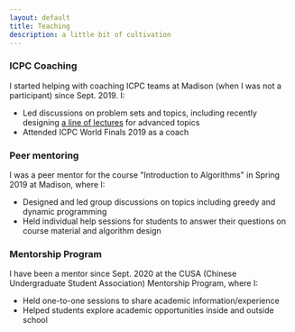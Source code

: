 ```yaml
---
layout: default
title: Teaching
description: a little bit of cultivation
---
```


### ICPC Coaching
I started helping with coaching ICPC teams at Madison (when I was not a participant) since Sept. 2019. I: 
- Led discussions on problem sets and topics, including recently designing [a line of lectures](https://pages.cs.wisc.edu/~dieter/ICPC/21-22/) for advanced topics
- Attended ICPC World Finals 2019 as a coach

### Peer mentoring
I was a peer mentor for the course "Introduction to Algorithms" in Spring 2019 at Madison, where I: 
- Designed and led group discussions on topics including greedy and dynamic programming
- Held individual help sessions for students to answer their questions on course material and algorithm design

### Mentorship Program
I have been a mentor since Sept. 2020 at the CUSA (Chinese Undergraduate Student Association) Mentorship Program, where I:
- Held one-to-one sessions to share academic information/experience
- Helped students explore academic opportunities inside and outside school